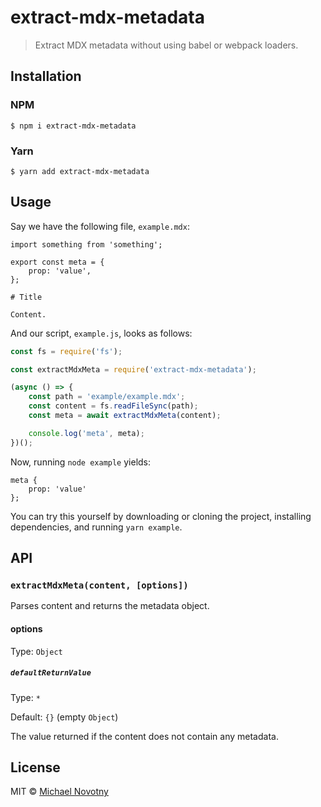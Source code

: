 # extract-mdx-metadata

> Extract MDX metadata without using babel or webpack loaders.

## Installation

### NPM

```
$ npm i extract-mdx-metadata
```

### Yarn

```
$ yarn add extract-mdx-metadata
```

## Usage

Say we have the following file, `example.mdx`:

```
import something from 'something';

export const meta = {
    prop: 'value',
};

# Title

Content.
```

And our script, `example.js`, looks as follows:

```js
const fs = require('fs');

const extractMdxMeta = require('extract-mdx-metadata');

(async () => {
    const path = 'example/example.mdx';
    const content = fs.readFileSync(path);
    const meta = await extractMdxMeta(content);

    console.log('meta', meta);
})();
```

Now, running `node example` yields:

```
meta {
    prop: 'value'
};
```

You can try this yourself by downloading or cloning the project, installing dependencies, and running `yarn example`.

## API

### `extractMdxMeta(content, [options])`

Parses content and returns the metadata object.

#### options

Type: `Object`

##### `defaultReturnValue`

Type: `*`

Default: `{}` (empty `Object`)

The value returned if the content does not contain any metadata.

## License

MIT © [Michael Novotny](https://manovotny.com)
